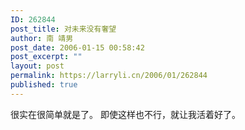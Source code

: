 ```yaml
---
ID: 262844
post_title: 对未来没有奢望
author: 南 靖男
post_date: 2006-01-15 00:58:42
post_excerpt: ""
layout: post
permalink: https://larryli.cn/2006/01/262844
published: true
---
```

很实在很简单就是了。
即使这样也不行，就让我活着好了。